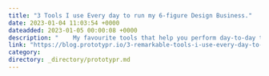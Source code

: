 ```yaml
---
title: "3 Tools I use Every day to run my 6-figure Design Business."
date: 2023-01-04 11:03:54 +0000
dateadded: 2023-01-05 00:00:08 +0000
description: "    My favourite tools that help you perform day-to-day tasks more efficiently.  Continue reading on Prototypr »  "
link: "https://blog.prototypr.io/3-remarkable-tools-i-use-every-day-to-run-my-design-studio-94caae2dc29f?source=rss----eb297ea1161a---4"
category:
directory: _directory/prototypr.md
---
```

